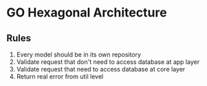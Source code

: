 # GO Hexagonal Architecture

## Rules
1. Every model should be in its own repository
2. Validate request that don't need to access database at app layer
3. Validate request that need to access database at core layer
4. Return real error from util level
